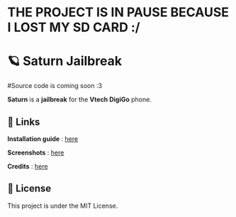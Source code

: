 # THE PROJECT IS IN PAUSE BECAUSE I LOST MY SD CARD :/


# 🪐 Saturn Jailbreak
#Source code is coming soon :3

**Saturn** is a **jailbreak** for the **Vtech DigiGo** phone.


## 🧷 Links

**Installation guide** : [here](/docs/INSTALL.md)

**Screenshots** : [here](/docs/SCREENSHOTS.md)

**Credits** : [here](/docs/CREDITS.md)


## 📝 License
This project is under the MIT License.
